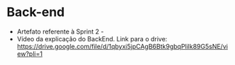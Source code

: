 # Back-end


- Artefato referente à Sprint 2 -
- Vídeo da explicação do BackEnd. Link para o drive: https://drive.google.com/file/d/1qbyxi5jpCAgB6Btk9gbqPlilk89G5sNE/view?pli=1
